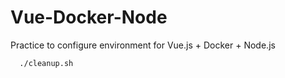 # Vue-Docker-Node
Practice to configure environment for Vue.js + Docker + Node.js

```
  ./cleanup.sh
```
